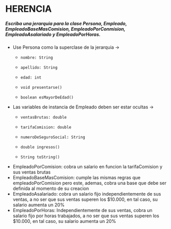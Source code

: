 # HERENCIA

##### Escriba una jerarquia para la clase Persona, Empleado, EmpleadoBaseMasComision, EmpleadoPorConmision, EmpleadoAsalariado y EmpleadoPorHoras.

- Use Persona como la superclase de la jerarquia ->
  - 	nombre: String
  - 	apellido: String
  - 	edad: int
  - 	void presentarse()
  - 	boolean esMayorDeEdad()

- Las variables de instancia de Empleado deben ser estar ocultas ->
  - 	ventasBrutas: double
  - 	tarifaComision: double
  - 	numeroDeSeguroSocial: String
  - 	double ingresos()
  - 	String toString()

- EmpleadoPorComision: cobra un salario en funcion la tarifaComision y sus ventas brutas
- EmpleadoBaseMasComision: cumple las mismas regras que empleadoPorComision pero este, ademas, cobra una base que debe ser definida al momento de su creacion
- EmpleadoAsalariado: cobra un salario fijo independientemente de sus ventas, a no ser que sus ventas superen los $10.000, en tal caso, su salario aumenta un 20%
- EmpleadoPorHoras: Independientemente de sus ventas, cobra un salario fijo por horas trabajados, a no ser que sus ventas superen los $10.000, en tal caso, su salario aumenta un 20%